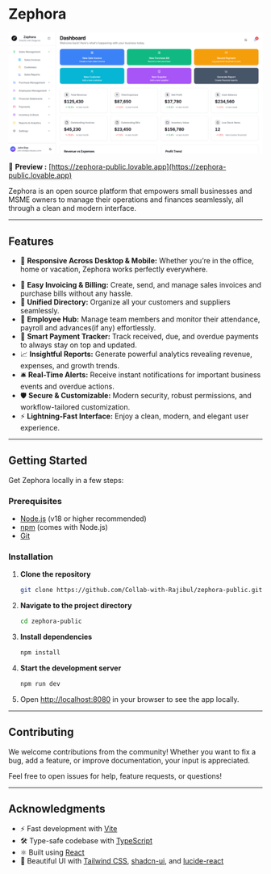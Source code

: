 # Zephora

![Desktop Preview](./public/desktop.png)
<!-- ![Mobile Preview](./public/mobile.png) -->

🔗 **Preview :** [https://zephora-public.lovable.app](https://zephora-public.lovable.app)

Zephora is an open source platform that empowers small businesses and MSME owners to manage their operations and finances seamlessly, all through a clean and modern interface.

---

## Features
- 📱 **Responsive Across Desktop & Mobile:** Whether you’re in the office, home or vacation, Zephora works perfectly everywhere.
<!-- - 📊 **Live Dashboard:** Instantly visualize your business with dynamic metrics, recent activities, and financial overviews. -->
- 🧾 **Easy Invoicing & Billing:** Create, send, and manage sales invoices and purchase bills without any hassle.
- 📒 **Unified Directory:** Organize all your customers and suppliers seamlessly.
- 👥 **Employee Hub:** Manage team members and monitor their attendance, payroll and advances(if any) effortlessly.
- 💸 **Smart Payment Tracker:** Track received, due, and overdue payments to always stay on top and updated.
- 📈 **Insightful Reports:** Generate powerful analytics revealing revenue, expenses, and growth trends.
- 🛎️ **Real-Time Alerts:** Receive instant notifications for important business events and overdue actions.
- 🛡️ **Secure & Customizable:** Modern security, robust permissions, and workflow-tailored customization.
- ⚡ **Lightning-Fast Interface:** Enjoy a clean, modern, and elegant user experience.

---

## Getting Started

Get Zephora locally in a few steps:

### Prerequisites

- [Node.js](https://nodejs.org/) (v18 or higher recommended)
- [npm](https://www.npmjs.com/) (comes with Node.js)
- [Git](https://git-scm.com/)

### Installation

1. **Clone the repository**
    ```sh
    git clone https://github.com/Collab-with-Rajibul/zephora-public.git
    ```

2. **Navigate to the project directory**
    ```sh
    cd zephora-public
    ```

3. **Install dependencies**
    ```sh
    npm install
    ```

4. **Start the development server**
    ```sh
    npm run dev
    ```

5. Open [http://localhost:8080](http://localhost:8080) in your browser to see the app locally.

---

## Contributing

We welcome contributions from the community! Whether you want to fix a bug, add a feature, or improve documentation, your input is appreciated.
<!-- 
**How to contribute:**

1. **Fork** the repository.
2. **Create a new branch** for your feature or fix.
    ```sh
    git checkout -b your-feature-name
    ```
3. **Make your changes** and commit them with clear messages.
    ```sh
    git add .
    git commit -m "Describe your changes"
    ```
4. **Push** your branch to your forked repo.
    ```sh
    git push origin your-feature-name
    ```
5. **Open a pull request** to the main repository with a description of your changes.
 -->
Feel free to open issues for help, feature requests, or questions!

---
<!--
## License

This project is open source and available under the [MIT License](LICENSE).

---
-->
## Acknowledgments

- ⚡️ Fast development with [Vite](https://vitejs.dev/)
- 🛠️ Type-safe codebase with [TypeScript](https://www.typescriptlang.org/)
- ⚛️ Built using [React](https://react.dev/)
- 🎨 Beautiful UI with [Tailwind CSS](https://tailwindcss.com/), [shadcn-ui](https://ui.shadcn.com/), and [lucide-react](https://lucide.dev/)
